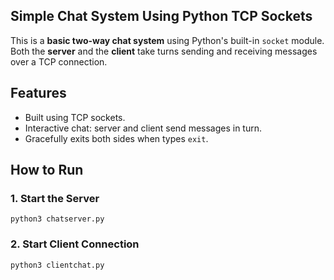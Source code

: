 ## Simple Chat System Using Python TCP Sockets

This is a **basic two-way chat system** using Python's built-in `socket` module. Both the **server** and the **client** take turns sending and receiving messages over a TCP connection.

## Features

- Built using TCP sockets.
- Interactive chat: server and client send messages in turn.
- Gracefully exits both sides when types `exit`.

## How to Run

### 1. Start the Server

`python3 chatserver.py`

### 2. Start Client Connection

`python3 clientchat.py`



